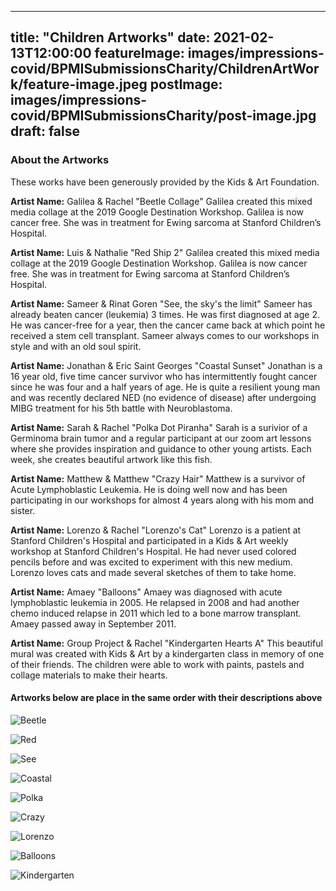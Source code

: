 
---
title: "Children Artworks"
date: 2021-02-13T12:00:00
featureImage: images/impressions-covid/BPMISubmissionsCharity/ChildrenArtWork/feature-image.jpeg
postImage: images/impressions-covid/BPMISubmissionsCharity/post-image.jpg
draft: false
---

### About the Artworks 

These works have been generously provided by the Kids & Art Foundation. 

**Artist Name:** Galilea & Rachel
"Beetle Collage"
Galilea created this mixed media collage at the 2019 Google Destination Workshop. Galilea is now cancer free. She was in treatment for Ewing sarcoma at Stanford Children’s Hospital.

**Artist Name:** Luis & Nathalie
"Red Ship 2" 
Galilea created this mixed media collage at the 2019 Google Destination Workshop. Galilea is now cancer free. She was in treatment for Ewing sarcoma at Stanford Children’s Hospital.
 
**Artist Name:** Sameer & Rinat Goren
"See, the sky's the limit" 
Sameer has already beaten cancer (leukemia) 3 times. He was first diagnosed at age 2. He was cancer-free for a year, then the cancer came back at which point he received a stem cell transplant. Sameer always comes to our workshops in style and with an old soul spirit.

**Artist Name:** Jonathan & Eric Saint Georges
"Coastal Sunset" 
Jonathan is a 16 year old, five time cancer survivor who has intermittently fought cancer since he was four and a half years of age. He is quite a resilient young man and was recently declared NED (no evidence of disease) after undergoing MIBG treatment for his 5th battle with Neuroblastoma.

**Artist Name:** Sarah & Rachel 
"Polka Dot Piranha"
Sarah is a surivior of a Germinoma brain tumor and a regular participant at our zoom art lessons where she provides inspiration and guidance to other young artists. Each week, she creates beautiful artwork like this fish. 

**Artist Name:** Matthew & Matthew 
"Crazy Hair" 
Matthew is a survivor of Acute Lymphoblastic Leukemia. He is doing well now and has been participating in our workshops for almost 4 years along with his mom and sister. 

**Artist Name:** Lorenzo & Rachel 
"Lorenzo's Cat"
Lorenzo is a patient at Stanford Children's Hospital and participated in a Kids & Art weekly workshop at Stanford Children's Hospital. He had never used colored pencils before and was excited to experiment with this new medium. Lorenzo loves cats and made several sketches of them to take home.

**Artist Name:** Amaey 
"Balloons" 
Amaey was diagnosed with acute lymphoblastic leukemia in 2005. He relapsed in 2008 and had another chemo induced relapse in 2011 which led to a bone marrow transplant. Amaey passed away in September 2011.

**Artist Name:** Group Project & Rachel 
"Kindergarten Hearts A" 
This beautiful mural was created with Kids & Art by a kindergarten class in memory of one of their friends. The children were able to work with paints, pastels and collage materials to make their hearts.

#### Artworks below are place in the same order with their descriptions above 

![Beetle](../../images/impressions-covid/BPMISubmissionsCharity/ChildrenArtWork/Beetle.jpeg)

![Red](../../images/impressions-covid/BPMISubmissionsCharity/ChildrenArtWork/Red.jpeg)

![See](../../images/impressions-covid/BPMISubmissionsCharity/ChildrenArtWork/See.jpeg)

![Coastal](../../images/impressions-covid/BPMISubmissionsCharity/ChildrenArtWork/Coastal.jpeg)

![Polka](../../images/impressions-covid/BPMISubmissionsCharity/ChildrenArtWork/Polka.jpeg)

![Crazy](../../images/impressions-covid/BPMISubmissionsCharity/ChildrenArtWork/Crazy.jpeg)

![Lorenzo](../../images/impressions-covid/BPMISubmissionsCharity/ChildrenArtWork/Lorenzo.jpeg)

![Balloons](../../images/impressions-covid/BPMISubmissionsCharity/ChildrenArtWork/Balloons.jpeg)

![Kindergarten](../../images/impressions-covid/BPMISubmissionsCharity/ChildrenArtWork/Kindergarten.jpeg)
